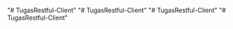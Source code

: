 "# TugasRestful-Client" 
"# TugasRestful-Client" 
"# TugasRestful-Client" 
"# TugasRestful-Client" 
